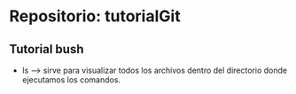 # Repositorio: tutorialGit

## Tutorial bush

- ls --> sirve para visualizar todos los archivos dentro del directorio donde ejecutamos los comandos.

